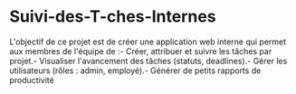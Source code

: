 # Suivi-des-T-ches-Internes
 L'objectif de ce projet est de créer une application web interne qui permet aux membres de l'équipe  de :- Créer, attribuer et suivre les tâches par projet.- Visualiser l'avancement des tâches (statuts, deadlines).- Gérer les utilisateurs (rôles : admin, employé).- Générer de petits rapports de productivité
